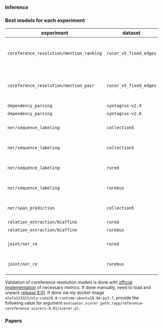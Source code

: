 ### Inference


### Best models for each experiment
| experiment                               | dataset                | checkpoint                                                        | metric                                   | value  |
|------------------------------------------|------------------------|-------------------------------------------------------------------|------------------------------------------|--------|
| `coreference_resolution/mention_ranking` | `rucor_v5_fixed_edges` | `bert_for_coreference_resolution_mention_ranking_v2_10_epochs`    | avg(bcub-f1, muc-f1, ceafe-f1, ceafm-f1) | 0.6555 |
| `coreference_resolution/mention_pair`    | `rucor_v5_fixed_edges` |                                                                   | avg(bcub-f1, muc-f1, ceafe-f1, ceafm-f1) |        |
| `dependency_parsing`                     | `syntagrus-v2.4`       | `bert_for_dependency_parsing`                                     | las                                      | 0.9435 |
| `dependency_parsing`                     | `syntagrus-v2.8`       |                                                                   | las                                      |        |
| `ner/sequence_labeling`                  | `collection5`          | `bert_for_ner_collection5`                                        | f1-micro, entity-level                   | 0.9642 |
| `ner/sequence_labeling`                  | `collection3`          |                                                                   | f1-micro, entity-level                   |        |
| `ner/sequence_labeling`                  | `rured`                |                                                                   | f1-micro, entity-level                   |        |
| `ner/sequence_labeling`                  | `rurebus`              |                                                                   | f1-micro, entity-level                   |        |
| `ner/span_prediction`                    | `collection5`          | `bert_for_nested_ner_collection5`                                 | f1-micro, entity-level                   | 0.9605 |
| `relation_extraction/biaffine`           | `rured`                | `bert_for_relation_extraction_rured`                              | f1-micro                                 | 0.6582 |
| `relation_extraction/biaffine`           | `rurebus`              |                                                                   | f1-micro                                 |        |
| `joint/ner_re`                           | `rured`                | `bert_for_ner_as_sequence_labeling_and_relation_extraction_rured` | f1, triplets-level                       | 0.5632 |
| `joint/ner_re`                           | `rurebus`              |                                                                   | f1, triplets-level                       |        |

Validation of coreference resolution models is done with [official implementation](https://github.com/conll/reference-coreference-scorers) of necessary metrics.
If done manually, need to load and unpack [release 8.01](https://github.com/conll/reference-coreference-scorers/archive/v8.01.tar.gz).
If done via my docker image `ololo123321/nlu:cuda10.0-runtime-ubuntu18.04-py3.7`, provide the following value for argument `evaluator.scorer_path`: `/app/reference-coreference-scorers-8.01/scorer.pl`.

### Papers